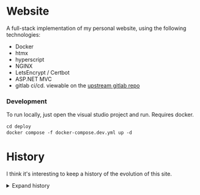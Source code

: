 # Website

A full-stack implementation of my personal website, using the following technologies:

* Docker
* htmx
* hyperscript
* NGINX
* LetsEncrypt / Certbot
* ASP.NET MVC
* gitlab ci/cd. viewable on the [upstream gitlab repo](https://gitlab.com/haondt/website)

### Development

To run locally, just open the visual studio project and run. Requires docker.

```shell
cd deploy
docker compose -f docker-compose.dev.yml up -d
```

# History

I think it's interesting to keep a history of the evolution of this site.

<details>
    <summary>Expand history</summary>

##  v1: HTML + CSS

<img src="./img/v1_home.png" width="350">
<img src="./img/v1_about.png" width="350">
<img src="./img/v1_projects.png" width="350">

This version was pure, artisinally-crafted, free-range, handmade html and css, my first website ever. The design language was influenced by Windows 10, and featured sharp corners and bold text, with a black and purple color scheme. Most of the buttons used icons to communicate information rather than text.

## v2: React

This version looked pretty much identical to v1, but it was rebuild in react. Being a SPA, loading different pages was a bit smoother.

## v3: Angular

<img src="./img/v3_home.png" width="350">
<img src="./img/v3_about.png" width="350">
<img src="./img/v3_projects.png" width="350">

v3 introduced a new black and gold colorscheme. The "black" is actually a very, very dark purple. Built with Angular Material, the design language in this version draws a lot more inspiration from Google material design. This version also introduced image carousels and modals to view the project page images in detail. v3 had a vertical navigation bar, which was visually nicer than the v1/v2 navigation, but was retrospectively worse UX. Additional the space eaten up by the navigation menu caused all sorts of scaling issues on mobile. This version also preferred text over icons to communicate information on buttons and chips.

## v4: .NET + htmx

v4 was built with the goal of reducing dependencies and fixing the shortcomings of v3. This version uses htmx served by ASP.NET MVC to deliver components, and hyperscript for some light scripting. All the UI components are built from scratch with pure css and `.cshtml` templating (distinctly NOT Razor/Blazor). Visually, the design is decidedly basic, taking inspiration from GitHub and Markdown. A big issue with v3 was poor mobile support due to the material components breaking down on smaller screens. v4 was built with mobile support in mind from the start.

I think this version does a good job at taking the best parts of all the previos versions, an horizontal navigation bar, buttons with both text and icons, textual chips, mobile support, a simple design and few dependencies. It uses the same colorscheme as v3, but is much more sparing with the accent color. It also makes liberal use of css transitions, making the site feel smooth and fluid.

</details>

